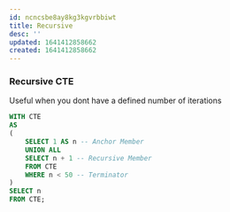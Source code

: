 ```yaml
---
id: ncncsbe8ay8kg3kgvrbbiwt
title: Recursive
desc: ''
updated: 1641412858662
created: 1641412858662
---
```



### Recursive CTE

Useful when you dont have a defined number of iterations

```sql
WITH CTE
AS
(
	SELECT 1 AS n -- Anchor Member
	UNION ALL
	SELECT n + 1 -- Recursive Member
	FROM CTE
	WHERE n < 50 -- Terminator
)
SELECT n 
FROM CTE;
```
